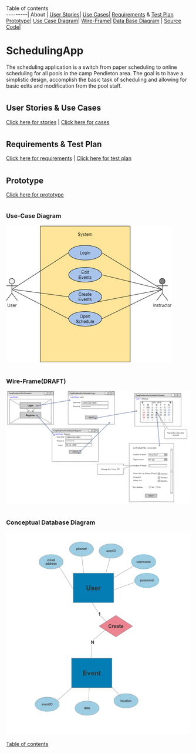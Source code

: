 # <a name="top"></a>
Table of contents   
---------|
   About | 
   [User Stories](#stories)|
   [Use Cases](#stories)|
   [Requirements](#cases) & [Test Plan](#cases)
   [Prototype](#proto)|
   [Use Case Diagram](#casesDiagram)|
   [Wire-Frame](#wire)|
   [Data Base Diagram](#database) |
   [Source Code](http://github.com/PhilipKoller/SchedulingApp/blob/master/SchedulingAPP/SchedulingAPP/)|


# SchedulingApp
The scheduling application is a switch from paper scheduling to online scheduling for all pools in the camp Pendleton area.
The goal is to have a simplistic design, accomplish the basic task of scheduling and allowing for basic edits and modification from the pool staff.


# <a name="stories"></a>
## User Stories & Use Cases
[Click here for stories](http://github.com/PhilipKoller/SchedulingApp/blob/master/userstories.md) | [Click here for cases](http://github.com/PhilipKoller/SchedulingApp/blob/master/usercases.md)




# <a name="cases"></a>
## Requirements & Test Plan
 [Click here for requirements](http://github.com/PhilipKoller/SchedulingApplication/blob/master/requirements.md) | [Click here for test plan](http://github.com/PhilipKoller/SchedulingApp/blob/master/testplan.md)

# <a name="proto"></a>
## Prototype 
[Click here for prototype](http://github.com/PhilipKoller/SchedulingApplication/blob/master/Prototype/)



# <a name="casesDiagram"></a>
### Use-Case Diagram
![alt text](https://github.com/PhilipKoller/SchedulingApplication/blob/2d1eef6ef4f76a935cb96a47d4d5e9637644700c/_Use_Case_Diagram.png)



# <a name="wire"></a>
### Wire-Frame(DRAFT)
![alt text](https://github.com/PhilipKoller/SchedulingApplication/blob/46b6363c66599d6db73ffca7bb4823f24a8965aa/Wire-Frame(DRAFT).PNG)



# <a name="database"></a>
### Conceptual Database Diagram
![alt text](https://github.com/PhilipKoller/SchedulingApplication/blob/46b6363c66599d6db73ffca7bb4823f24a8965aa/Database_Diagram.PNG)


 [Table of contents](#top)

